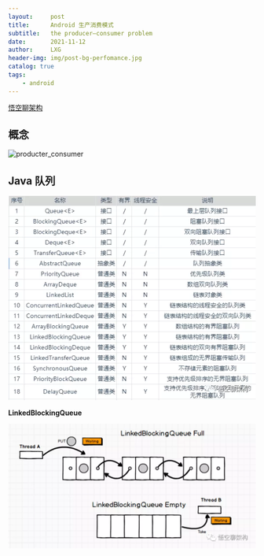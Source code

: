 ```yaml
---
layout:     post
title:      Android 生产消费模式
subtitle:   the producer–consumer problem
date:       2021-11-12
author:     LXG
header-img: img/post-bg-perfomance.jpg
catalog: true
tags:
    - android
---
```


[悟空聊架构](https://www.cnblogs.com/jackson0714/p/queue.html)

## 概念

![producter_consumer](/images/producter_consumer.png)

## Java 队列

![java_queue](/images/data/java_queue.webp)

**LinkedBlockingQueue**

![LinkedBlockingQueue](/images/data/LinkedBlockingQueue.webp)


